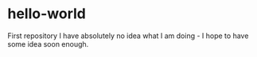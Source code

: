 # hello-world
First repository
I have absolutely no idea what I am doing - I hope to have some idea soon enough.
